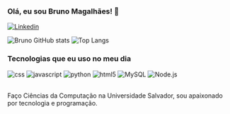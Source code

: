 ### Olá, eu sou Bruno Magalhães! 👋

[![Linkedin](https://img.shields.io/badge/LinkedIn-0077B5?style=for-the-badge&logo=linkedin&logoColor=white)](https://www.linkedin.com/in/bruno-magalhães-49322225a/)

![Bruno GitHub stats](https://github-readme-stats.vercel.app/api?username=BrunoM005&show_icons=true&theme=radical)
![Top Langs](https://github-readme-stats.vercel.app/api/top-langs/?username=BrunoM005&layout=compact)

### Tecnologias que eu uso no meu dia
<div style="display: inline_block">
  <img alt="css" src="https://img.shields.io/badge/CSS-239120?&style=for-the-badge&logo=css3&logoColor=white" />
  <img alt="javascript" src="https://img.shields.io/badge/JavaScript-F7DF1E?style=for-the-badge&logo=javascript&logoColor=black" />
  <img alt="python" src="https://img.shields.io/badge/Python-14354C?style=for-the-badge&logo=python&logoColor=white" />
  <img alt="html5" src="https://img.shields.io/badge/HTML5-E34F26?style=for-the-badge&logo=html5&logoColor=white" />
  <img alt="MySQL" src="https://img.shields.io/badge/MySQL-00000F?style=for-the-badge&logo=mysql&logoColor=white"/>
  <img alt="Node.js" src="https://img.shields.io/badge/Node.js-43853D?style=for-the-badge&logo=node.js&logoColor=white"/>
  </div><br/>

  Faço Ciências da Computação na Universidade Salvador, sou apaixonado por tecnologia e programação.
  
